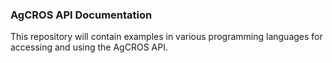 ### AgCROS API Documentation

This repository will contain examples in various programming languages for accessing and using the AgCROS API.

